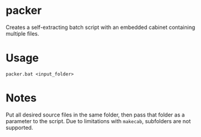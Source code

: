 # packer
Creates a self-extracting batch script with an embedded cabinet containing multiple files.

# Usage
`packer.bat <input_folder>`

# Notes
Put all desired source files in the same folder, then pass that folder as a parameter to the script. Due to limitations with `makecab`, subfolders are not supported.

